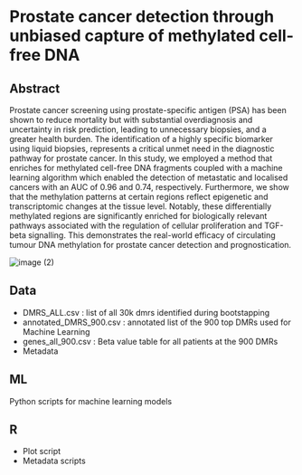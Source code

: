 # Prostate cancer detection through unbiased capture of methylated cell-free DNA

## Abstract 

Prostate cancer screening using prostate-specific antigen (PSA) has been shown to reduce mortality but with substantial overdiagnosis and uncertainty in risk prediction, leading to unnecessary biopsies, and a greater health burden. The identification of a highly specific biomarker using liquid biopsies, represents a critical unmet need in the diagnostic pathway for prostate cancer. In this study, we employed a method that enriches for methylated cell-free DNA fragments coupled with a machine learning algorithm which enabled the detection of metastatic and localised cancers with an AUC of 0.96 and 0.74, respectively. Furthermore, we show that the methylation patterns at certain regions reflect epigenetic and transcriptomic changes at the tissue level. Notably, these differentially methylated regions are significantly enriched for biologically relevant pathways associated with the regulation of cellular proliferation and TGF-beta signalling. This demonstrates the real-world efficacy of circulating tumour DNA methylation for prostate cancer detection and prognostication.

![image (2)](https://github.com/MassieLab/cfMBD-seq-for-Prostate-cancer-detection/assets/82373498/8413d3db-2ebd-4e13-92a7-a0ce35f83a1f)

## Data

- DMRS_ALL.csv : list of all 30k dmrs identified during bootstapping
- annotated_DMRS_900.csv : annotated list of the 900 top DMRs used for Machine Learning
- genes_all_900.csv : Beta value table for all patients at the 900 DMRs
- Metadata

## ML 

Python scripts for machine learning models

## R

- Plot script
- Metadata scripts
